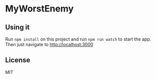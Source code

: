 # MyWorstEnemy

## Using it

Run `npm install` on this project and run `npm run watch` to start the app. Then just navigate to [http://localhost:3000](http://localhost:3000)

## License

MIT